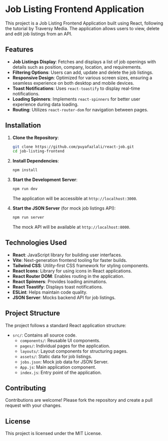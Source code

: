 # Job Listing Frontend Application

This project is a Job Listing Frontend Application built using React, following the tutorial by Traversy Media. The application allows users to view, delete and edit job listings from an API.

## Features

- **Job Listings Display**: Fetches and displays a list of job openings with details such as position, company, location, and requirements.
- **Filtering Options**: Users can add, update and delete the job listings.
- **Responsive Design**: Optimized for various screen sizes, ensuring a seamless experience on both desktop and mobile devices.
- **Toast Notifications**: Uses `react-toastify` to display real-time notifications.
- **Loading Spinners**: Implements `react-spinners` for better user experience during data loading.
- **Routing**: Utilizes `react-router-dom` for navigation between pages.

## Installation

1. **Clone the Repository**:

   ```bash
   git clone https://github.com/puyafazlali/react-job.git
   cd job-listing-frontend
   ```

2. **Install Dependencies**:

   ```bash
   npm install
   ```

3. **Start the Development Server**:

   ```bash
   npm run dev
   ```

   The application will be accessible at `http://localhost:3000`.

4. **Start the JSON Server** (for mock job listings API):

   ```bash
   npm run server
   ```

   The mock API will be available at `http://localhost:8000`.

## Technologies Used

- **React**: JavaScript library for building user interfaces.
- **Vite**: Next-generation frontend tooling for faster builds.
- **Tailwind CSS**: Utility-first CSS framework for styling components.
- **React Icons**: Library for using icons in React applications.
- **React Router DOM**: Enables routing in the application.
- **React Spinners**: Provides loading animations.
- **React Toastify**: Displays toast notifications.
- **ESLint**: Helps maintain code quality.
- **JSON Server**: Mocks backend API for job listings.

## Project Structure

The project follows a standard React application structure:

- `src/`: Contains all source code.
  - `components/`: Reusable UI components.
  - `pages/`: Individual pages for the application.
  - `layouts/`: Layout components for structuring pages.
  - `assets/`: Static data for job listings.
  - `jobs.json`: Mock job data for JSON Server.
  - `App.js`: Main application component.
  - `index.js`: Entry point of the application.

## Contributing

Contributions are welcome! Please fork the repository and create a pull request with your changes.

## License

This project is licensed under the MIT License.
